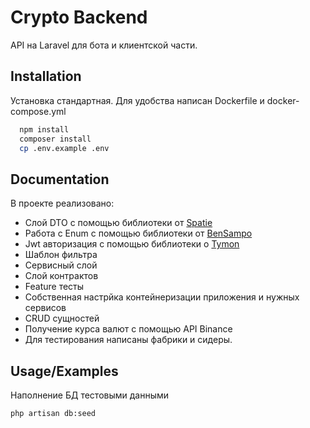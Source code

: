 
# Crypto Backend

API на Laravel для бота и клиентской части. 


## Installation

Установка стандартная. Для удобства написан Dockerfile и docker-compose.yml

```bash
  npm install
  composer install
  cp .env.example .env
```
    
## Documentation

В проекте реализовано:

 * Слой DTO c помощью библиотеки от [Spatie](https://github.com/spatie/data-transfer-object)
 * Работа с Enum с помощью библиотеки от [BenSampo](https://github.com/BenSampo/laravel-enum)
 * Jwt авторизация с помощью библиотеки о [Tymon](https://jwt-auth.readthedocs.io/en/develop/laravel-installation/)
 * Шаблон фильтра
 * Сервисный слой
 * Слой контрактов
 * Feature тесты
 * Собственная настрйка контейнеризации приложения и нужных сервисов
 * CRUD сущностей
 * Получение курса валют с помощью API Binance
 * Для тестирования написаны фабрики и сидеры. 


## Usage/Examples

Наполнение БД тестовыми данными 
```
php artisan db:seed
```

